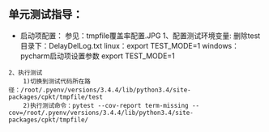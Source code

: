 ## 单元测试指导：
   * 启动项配置：
        参见：tmpfile覆盖率配置.JPG
    1、配置测试环境变量:
        删除test目录下：DelayDelLog.txt
        linux：export TEST_MODE=1
        windows：pycharm启动项设置参数 export TEST_MODE=1
        
    2、执行测试
        1)切换到测试代码所在路径：/root/.pyenv/versions/3.4.4/lib/python3.4/site-packages/cpkt/tmpfile/test
        2)执行测试命令：pytest --cov-report term-missing --cov=/root/.pyenv/versions/3.4.4/lib/python3.4/site-packages/cpkt/tmpfile/
